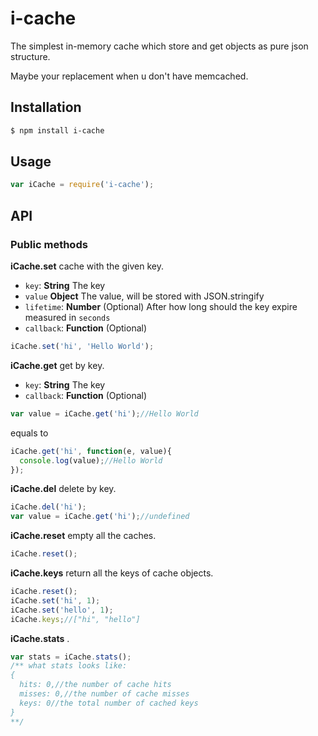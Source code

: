 # i-cache

The simplest in-memory cache which store and get objects as pure json structure.

Maybe your replacement when u don't have memcached.

## Installation

```bash
$ npm install i-cache
```

## Usage
```js
var iCache = require('i-cache');
```

## API

### Public methods

**iCache.set** cache with the given key.

* `key`: **String** The key
* `value` **Object** The value, will be stored with JSON.stringify
* `lifetime`: **Number** (Optional) After how long should the key expire measured in `seconds`
* `callback`: **Function** (Optional) 

```js
iCache.set('hi', 'Hello World');
```

**iCache.get** get by key.

* `key`: **String** The key
* `callback`: **Function** (Optional) 

```js
var value = iCache.get('hi');//Hello World
```

equals to

```js
iCache.get('hi', function(e, value){
  console.log(value);//Hello World
});
```

**iCache.del** delete by key.
```js
iCache.del('hi');
var value = iCache.get('hi');//undefined
```

**iCache.reset** empty all the caches.
```js
iCache.reset();
```

**iCache.keys** return all the keys of cache objects.
```js
iCache.reset();
iCache.set('hi', 1);
iCache.set('hello', 1);
iCache.keys;//["hi", "hello"]
```

**iCache.stats** .
```js
var stats = iCache.stats();
/** what stats looks like:
{
  hits: 0,//the number of cache hits
  misses: 0,//the number of cache misses
  keys: 0//the total number of cached keys 
}
**/
```
